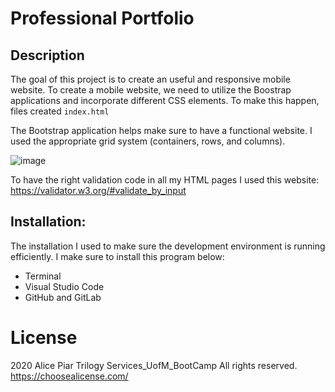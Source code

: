 # Professional Portfolio


## Description

The goal of this project is to create an useful and responsive mobile website. To create a mobile website, we need to utilize the Boostrap applications and incorporate different CSS elements. To make this happen, files created `index.html`

The  Bootstrap application helps make sure to have a functional website. I  used the appropriate grid system (containers, rows, and columns).

![image](./Assets/images/Portfolio.PNG)


To have the right validation code in all my HTML pages I used this website: https://validator.w3.org/#validate_by_input


## Installation:

The installation I used to make sure the development environment is running efficiently. I make sure to install this program below:

* Terminal
* Visual Studio Code
* GitHub and GitLab



# License 

2020 Alice Piar Trilogy Services_UofM_BootCamp  All rights reserved.
https://choosealicense.com/
